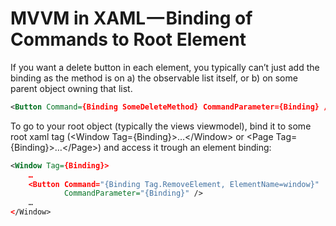 ﻿# MVVM in XAML — Binding of Commands to Root Element

If you want a delete button in each element, you typically can’t just add the binding as the method is on a) the observable list itself, or b) on some parent object owning that list.

```xml
<Button Command={Binding SomeDeleteMethod} CommandParameter={Binding} />
```

To go to your root object (typically the views viewmodel), bind it to some root xaml tag (\<Window Tag=\{Binding}>…\</Window> or \<Page Tag=\{Binding}>…\</Page>) and access it trough an element binding:

```xml
<Window Tag={Binding}>
    …
    <Button Command="{Binding Tag.RemoveElement, ElementName=window}"
            CommandParameter="{Binding}" />
    …
</Window>